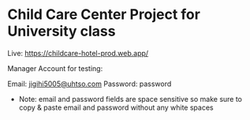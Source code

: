 # Child Care Center Project for University class

Live: https://childcare-hotel-prod.web.app/

Manager Account for testing:

Email: jigihi5005@uhtso.com
Password: password

* Note: email and password fields are space sensitive so make sure to copy & paste email and password without any white spaces
